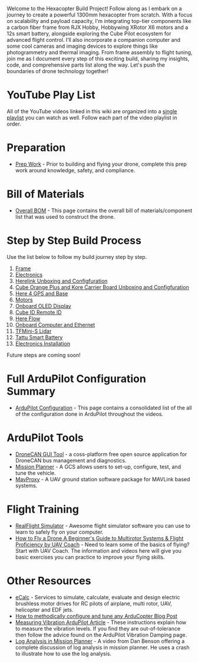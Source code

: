 Welcome to the Hexacopter Build Project! Follow along as I embark on a journey to create a powerful 1300mm hexacopter from scratch. With a focus on scalability and payload capacity, I'm integrating top-tier components like a carbon fiber frame from RJX Hobby, Hobbywing XRotor X6 motors and a 12s smart battery, alongside exploring the Cube Pilot ecosystem for advanced flight control. I’ll also incorporate a companion computer and some cool cameras and imaging devices to explore things like photogrammetry and thermal imaging. From frame assembly to flight tuning, join me as I document every step of this exciting build, sharing my insights, code, and comprehensive parts list along the way. Let's push the boundaries of drone technology together!


# YouTube Play List
All of the YouTube videos linked in this wiki are organized into a [single playlist](https://www.youtube.com/playlist?list=PLT3XAJfSsN4FFodHkPWbuXHesVJ0ILG6v) you can watch as well. Follow each part of the video playlist in order.

# Preparation
- [Prep Work](Preparation/Preparation.md) - Prior to building and flying your drone, complete this prep work around knowledge, safety, and compliance.

# Bill of Materials
- [Overall BOM](00-Bill-of-Materials/Bill-of-Materials.md) - This page contains the overall bill of materials/component list that was used to construct the drone.

# Step by Step Build Process
Use the list below to follow my build journey step by step.
1. [Frame](01-Frame/Frame.md)
1. [Electronics](02-Electronics-Inventory/Electronics-Inventory.md)
1. [Herelink Unboxing and Configfuration](03-Herelink-Initial-Config/Herelink-Initial-Config.md)
1. [Cube Orange Plus and Kore Carrier Board Unboxing and Configfuration](04-Cube-Orange-Plus-and-Kore-Carrier-Board-Initial-Setup/Cube-Orange-Plus-and-Kore-Carrier-Board-Initial-Setup.md)
1. [Here 4 GPS and Base](05-Here-4-GPS-and-Base/Here-4-GPS-and-Base.md)
1. [Motors](06-Motors/Motors.md)
1. [Onboard OLED Display](07-OLED-Display/OLED-Display.md)
1. [Cube ID Remote ID](08-Cube-ID-Remote-ID/Cube-ID-Remote-ID.md)
1. [Here Flow](09-Here-Flow/Here-Flow.md)
1. [Onboard Computer and Ethernet](10-Onboard-Computer-and-Ethernet/Onboard-Computer-and-Ethernet.md)
1. [TFMini-S Lidar](11-TFMini-S-Lidar/TFMini-S-Lidar.md)
1. [Tattu Smart Battery](12-Tattu-Smart-Battery/Tattu-Smart-Battery.md)
1. [Electronics Installation](13-Electronics-Installation/Electronics-Installation.md)

Future steps are coming soon!

<!--
Future steps coming soon:

- [Battery](Battery.md)
- [Ardupilot Config](Arudpilot.md)
-->

# Full ArduPilot Configuration Summary
- [ArduPilot Configuration](ArduPilot-Config/ArduPilot-Config.md) - This page contains a consolidated list of the all of the configuration done in ArduPilot throughout the videos.


# ArduPilot Tools
- [DroneCAN GUI Tool](https://dronecan.github.io/GUI_Tool/Overview/) - a coss-platform free open source application for DroneCAN bus management and diagnostics.
- [Mission Planner](https://ardupilot.org/planner/docs/mission-planner-installation.html) - A GCS allows users to set-up, configure, test, and tune the vehicle. 
- [MavProxy](https://ardupilot.org/mavproxy/) - A UAV ground station software package for MAVLink based systems.

# Flight Training
- [RealFlight Simulator](https://www.realflight.com/) - Awesome flight simulator software you can use to learn to safely fly on your computer.
- [How to Fly a Drone A Beginner's Guide to Multirotor Systems & Flight Proficiency by UAV Coach](https://uavcoach.com/how-to-fly-a-quadcopter-guide/) - Need to learn some of the basics of flying? Start with UAV Coach. The information and videos here will give you basic exercises you can practice to improve your flying skills.

# Other Resources
- [eCalc](https://ecalc.ch/) - Services to simulate, calculate, evaluate and design electric brushless motor drives for RC pilots of airplane, multi rotor, UAV, helicopter and EDF jets.
- [How to methodically configure and tune any ArduCopter Blog Post](https://discuss.ardupilot.org/t/how-to-methodically-configure-and-tune-any-arducopter/110842)
- [Measuring Vibration ArduPilot Article](https://ardupilot.org/copter/docs/common-measuring-vibration.html) - These instructions explain how to measure the vibration levels. If you find they are out-of-tolerance then follow the advice found on the ArduPilot Vibration Damping page.
- [Log Analysis in Mission Planner](https://youtu.be/xhBd9KSAfzg?si=X1SPhqCtfS4Ki4Zp) - A video from Dan Benson offering a complete discussion of log analysis in mission planner. He uses a crash to illustrate how to use the log analysis.